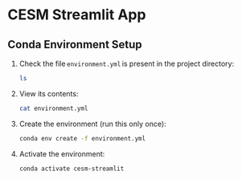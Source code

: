 # CESM Streamlit App
## Conda Environment Setup

1. Check the file `environment.yml` is present in the project directory:
    ```bash
    ls
    ```
2. View its contents:
    ```bash
    cat environment.yml
    ```
3. Create the environment (run this only once):
    ```bash
    conda env create -f environment.yml
    ```
4. Activate the environment:
    ```bash
    conda activate cesm-streamlit
    ```
